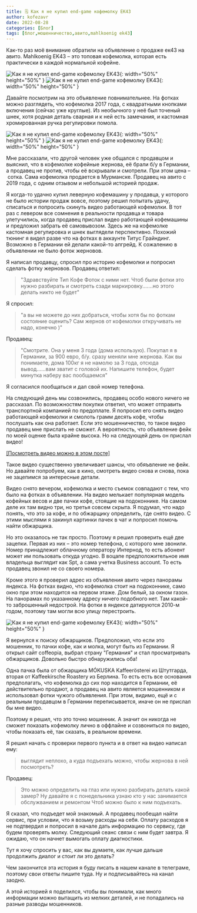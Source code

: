 ```yaml
---
title: 🗒 Как я не купил end-game кофемолку EK43
author: kofezavr
date: 2022-08-28
categories: [Блог]
tags: [блог,мошенничество,авито,mahlkoenig ek43]
--- 
```


Как-то раз моё внимание обратили на объявление о продаже ек43 на авито. Mahlkoenig EK43 – это топовая кофемолка, которая есть практически в каждой нормальной кофейне. 

![Как я не купил end-game кофемолку EK43](/assets/img/posts/22/08/ek43-scam-04.jpg){: width="50%" height="50%" } ![Как я не купил end-game кофемолку EK43](/assets/img/posts/22/08/ek43-scam-03.jpg){: width="50%" height="50%" }
<!--more-->
Давайте посмотрим на это объявление повнимательнее. На фотках можно разглядеть, что кофемолка 2017 года, с квадратными кнопками включения (сейчас уже круглые). Из необычного у неё был точеный шнек, хотя родная деталь сварная и к ней есть замечания, и кастомная хромированная ручка регулировки помола. 

![Как я не купил end-game кофемолку EK43](/assets/img/posts/22/08/ek43-scam-05.jpg){: width="50%" height="50%" } ![Как я не купил end-game кофемолку EK43](/assets/img/posts/22/08/ek43-scam-02.jpg){: width="50%" height="50%" }

Мне рассказали, что другой человек уже общался с продавцом и выяснил, что в кофемолке кофейные жернова, её брали б/у в Германии, а продавец не против, чтобы её вскрывали и смотрели. При этом цена – сотка. Сама кофемолка продается в Мурманске. Продавец на авито с 2019 года, с одним отзывом и небольшой историей продаж. 

Я когда-то удачно купил леверную кофемашину у продавца, у которого не было истории продаж вовсе, поэтому решил попытать удачу, списаться и попросить скинуть видео работающей кофемолки. В тот раз с левером все сомнения в реальности продавца и товара улетучились, когда продавец прислал видео работающей кофемашины и предложил забрать её самовывозом. Здесь же на кофемолке кастомная регулировка и шнек выглядели перспективно. Похожий тюнинг я видел разве что на фотках в аккаунте Титус Грайндинг. Возможно в Германии ей делали какой-то апгрейд. К сожалению в объявлении не было фоток жерновов.

Я написал продавцу, спросил про историю кофемолки и попросил сделать фотку жерновов. Продавец ответил:
> "Здравствуйте
> Тип Кофе
> Фоток с ними нет.
> Чтоб были фотки это нужно разбирать и смотреть сзади маркировку.......но этого делать никто не будет"

Я спросил: 
> "а вы не можете до них добраться, чтобы хотя бы по фоткам состояние оценить? Сам жернов от кофемолки откручивать не надо, конечно )"

Продавец:
> "Смотрите. Она у меня 3 года (дома использую). Покупал я в Германии, за 900 евро, б/у. сразу меняли мне жернова. Как вы понимаете, дома 100кг я не намолю за 3 года, отсюда вывод......вам зватит с головой их.
> Напишите телефон, будет минутка наберу вас пообщаемся"

Я согласился пообщаться и дал свой номер телефона.

На следующий день мы созвонились, продавец особо нового ничего не рассказал. По возможностям покупки ответил, что может отправить транспортной компанией по предоплате. Я попросил его снять видео работающей кофемолки и смолоть грамм десять кофе, чтобы послушать как она работает. Если это мошенничество, то такое видео продавец мне прислать не сможет. А вероятность, что объявление фейк по моей оценке была крайне высока. Но на следующей день он прислал видео!

[[Посмотреть видео можно в этом посте]](https://t.me/coffeesaurus/466)

Такое видео существенно увеличивает шансы, что обяъвление не фейк. Но давайте попробуем, как в кино, смотреть видео снова и снова, пока не зацепимся за интересные детали.

Видео снято вечером, кофемолка и место съемок совпадают с тем, что было на фотках в объявлении. На видео мелькает популярная модель кофейных весов и две пачки кофе, стоящие на подоконнике. На самом деле их там видно три, но третья совсем скрыта. Я подумал, что надо понять, что это за кофе, и по обжарщику определить, где снято видео. С этими мыслями я закинул картинки пачек в чат и попросил помочь найти обжарщика.

Но это оказалось не так просто. Поэтому я решил проверить ещё две зацепки. Первая из них – это номер телефона, с которого мне звонили. Номер принадлежит облачному оператору Интернод, то есть абонент может им пользовать откуда угодно. В воцапе предположительное имя владельца выглядит как Spt, а сама учетка Business account. То есть продавец звонил не со своего номера.

Кроме этого я проверил адрес из объявления авито через панорамы яндекса. На фотках видно, что кофемолка стоит на подоконнике, само окно при этом находится на первом этаже. Дом белый, за окном газон. На панорамах по указанному адресу ничего подобного нет. Там какой-то заброшенный недострой. На фотки в яндексе датируются 2010-м годом, поэтому там могли всю улицу перестроить.

![Как я не купил end-game кофемолку EK43](/assets/img/posts/22/08/ek43-scam-01.jpg){: width="50%" height="50%" }

Я вернулся к поиску обжарщиков. Предположил, что если это мошенник, то пачки кофе, как и молка, могут быть из Германии. Я открыл сайт coffeopia, выбрал страну "Германия" и стал просматривать обжарщиков. Довольно быстро обнаружились оба! 

Одна пачка была от обжарщика MÓKUSKA Kaffeerösterei из Штутгарда, вторая от Kaffeekirsche Roastery из Берлина. То есть есть все основания предполагать, что кофемолка до сих пор находится в Германии, её действительно продают, а продавец на авито является мошенником и использовал фотки чужого объявления. При этом, видимо, ещё и с реальным продавцом в Германии переписывается, иначе он не прислал бы мне видео.

Поэтому я решил, что это точно мошенник. А значит он никогда не сможет показать кофемолку лично в оффлайне и созвониться по видео, чтобы показать её, так сказать, в реальном времени. 

Я решил начать с проверки первого пункта и в ответ на видео написал ему:
> выглядит неплохо, а куда подъехать можно, чтобы жернова в ней посмотреть?

Продавец:
> Это можно определить на глаз или нужно разбирать делать какой замер?
> Ну давайте я с понедельника узнаю кто у нас занимается обслужванием и ремонтом
> Чтоб можно было к ним подъехать.

Я сказал, что подъедет мой знакомый. А продавец пообещал найти сервис, при условии, что я возьму расходы на себя. Оплату расходов я не подтвердил и попросил в начале дать информацию по сервису, где будем проверять молку. Следующий сеанс связи с ним будет завтра. Я ожидаю, что он начнет вымогать оплату диагностики.

Тут я хочу спросить у вас, как вы думаете, как лучше дальше продолжить диалог и стоит ли это делать?

Чем закончится эта история я буду писать в нашем канале в телеграме, поэтому свои ответы пишите туда. Ну и подписывайтесь на канал заодно.

А этой историей я поделился, чтобы вы понимали, как много информации можно вытащить из мелких деталей, и не попадались на разные разводы мошенников.
